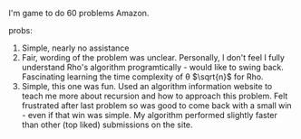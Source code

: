 I'm game to do 60 problems Amazon.

probs:
1. Simple, nearly no assistance
2. Fair, wording of the problem was unclear. Personally, I don't feel I fully understand Rho's algorithm programtically - would like to swing back. Fascinating learning the time complexity of θ $\sqrt{n}$ for Rho.
4. Simple, this one was fun. Used an algorithm information website to teach me more about recursion and how to approach this problem. Felt frustrated after last problem so was good to come back with a small win - even if that win was simple. My algorithm performed slightly faster than other (top liked) submissions on the site.


